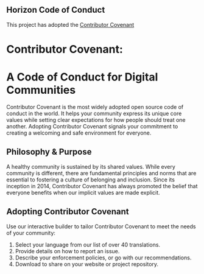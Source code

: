 ## Horizon Code of Conduct
This project has adopted the [Contributor Covenant](https://www.contributor-covenant.org/)

# Contributor Covenant:
# A Code of Conduct for Digital Communities
Contributor Covenant is the most widely adopted open source code of conduct in the world. It helps your community express its unique core values while setting clear expectations for how people should treat one another. Adopting Contributor Covenant signals your commitment to creating a welcoming and safe environment for everyone.

## Philosophy & Purpose
A healthy community is sustained by its shared values. While every community is different, there are fundamental principles and norms that are essential to fostering a culture of belonging and inclusion. Since its inception in 2014, Contributor Covenant has always promoted the belief that everyone benefits when our implicit values are made explicit.

## Adopting Contributor Covenant
Use our interactive builder to tailor Contributor Covenant to meet the needs of your community:

1. Select your language from our list of over 40 translations.
2. Provide details on how to report an issue.
3. Describe your enforcement policies, or go with our recommendations.
4. Download to share on your website or project repository.

